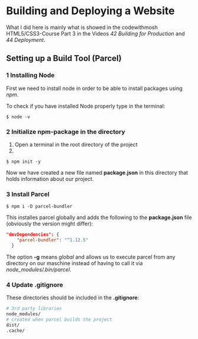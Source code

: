 # Building and Deploying a Website
What I did here is mainly what is showed in the codewithmosh HTML5/CSS3-Course Part 3 in the Videos *42 Building for Production* and *44 Deployment*.

## Setting up a Build Tool (Parcel)

### 1 Installing Node
First we need to install node in order to be able to install packages using *npm*.

To check if you have installed Node properly type in the terminal:
```
$ node -v
```

### 2 Initialize npm-package in the directory
1. Open a terminal in the root directory of the project
2. 
```
$ npm init -y
```
Now we have created a new file named **package.json** in this directory that holds information about our project.

### 3 Install Parcel
```
$ npm i -D parcel-bundler
```
This installes parcel globally and adds the following to the **package.json** file (obviously the version might differ):
```json
"devDependencies": {
    "parcel-bundler": "^1.12.5"
  }
```
The option **-g** means *global* and allows us to execute parcel from any directory on our maschine instead of having to call it via *node_modules/.bin/parcel*.

### 4 Update .gitignore
These directories should be included in the **.gitignore**:
```makefile
# 3rd party libraries
node_modules/
# created when parcel builds the project
dist/
.cache/
```

